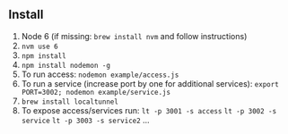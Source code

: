 ## Install

1. Node 6 (if missing: `brew install nvm` and follow instructions)
1. `nvm use 6`
1. `npm install`
1. `npm install nodemon -g`
1. To run access: `nodemon example/access.js`
1. To run a service (increase port by one for additional services): `export PORT=3002; nodemon example/service.js`
1. `brew install localtunnel`
1. To expose access/services run: `lt -p 3001 -s access` `lt -p 3002 -s service` `lt -p 3003 -s service2` ...
